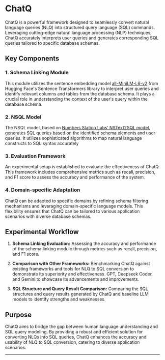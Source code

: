 # ChatQ 

ChatQ is a powerful framework designed to seamlessly convert natural language queries (NLQ) into structured query language (SQL) commands. Leveraging cutting-edge natural language processing (NLP) techniques, ChatQ accurately interprets user queries and generates corresponding SQL queries tailored to specific database schemas.

## Key Components

### 1. Schema Linking Module
This module utilizes the sentence embedding model [all-MiniLM-L6-v2](https://huggingface.co/sentence-transformers/all-MiniLM-L6-v2) from Hugging Face's Sentence Transformers library to interpret user queries and identify relevant columns and tables from the database schema. It plays a crucial role in understanding the context of the user's query within the database schema.

### 2. NSQL Model
The NSQL model, based on [Numbers Station Labs' NSText2SQL model](https://huggingface.co/NumbersStation/nsql-350M), generates SQL queries based on the identified schema elements and user queries. It utilizes sophisticated algorithms to map natural language constructs to SQL syntax accurately

### 3. Evaluation Framework
An experimental setup is established to evaluate the effectiveness of ChatQ. This framework includes comprehensive metrics such as recall, precision, and F1 score to assess the accuracy and performance of the system.

### 4. Domain-specific Adaptation
ChatQ can be adapted to specific domains by refining schema filtering mechanisms and leveraging domain-specific language models. This flexibility ensures that ChatQ can be tailored to various application scenarios with diverse database schemas.

## Experimental Workflow

1. **Schema Linking Evaluation:** Assessing the accuracy and performance of the schema linking module through metrics such as recall, precision, and F1 score.
  
2. **Comparison with Other Frameworks:** Benchmarking ChatQ against existing frameworks and tools for NLQ to SQL conversion to demonstrate its superiority and effectiveness.
GPT, Deepseek Coder, and Gemini to showcase its advancements and improvements.

4. **SQL Structure and Query Result Comparison:** Comparing the SQL structures and query results generated by ChatQ and baseline LLM models to identify strengths and weaknesses.

## Purpose

ChatQ aims to bridge the gap between human language understanding and SQL query modeling. By providing a robust and efficient solution for converting NLQs into SQL queries, ChatQ enhances the accuracy and usability of NLQ to SQL conversion, catering to diverse application scenarios.

---

